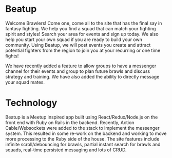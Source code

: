# Beatup

Welcome Brawlers! Come one, come all to the site that has the final say in fantasy fighting.  We help you find a squad that can match your fighting spirit and styles!  Search your area for events and sign up today. We also help you start your own squad if you are ready to build your own community.  Using Beatup, we will post events you create and attract potential fighters from the region to join you at your recurring or one time fights!

We have recently added a feature to allow groups to have a messenger channel for their events and group to plan future brawls and discuss strategy and training.  We have also added the ability to directly message your squad mates.  


# Technology
Beatup is a Meetup inspired app built using React/Redux/Node.js on the front end with Ruby on Rails in the backend.  Recently, Action Cable/Websockets were added to the stack to implement the messenger system.  This resulted in some re-work on the backend and working to move more processing to the Ruby side of the house.  The site features include infinite scroll/debouncing for  brawls, partial instant search for brawls and squads, real-time persisted messaging and lots of CRUD.  

